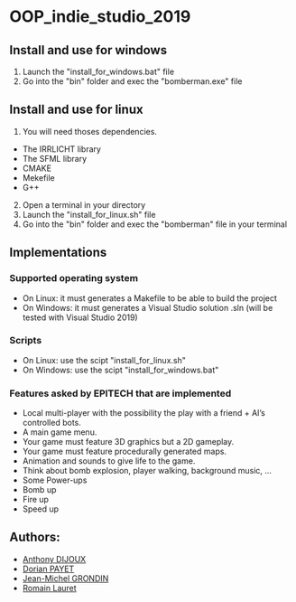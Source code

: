# OOP_indie_studio_2019

## Install and use for windows

1. Launch the "install_for_windows.bat" file
2. Go into the "bin" folder and exec the "bomberman.exe" file

## Install and use for linux

1. You will need thoses dependencies.
- The IRRLICHT library
- The SFML library
- CMAKE
- Mekefile
- G++
2. Open a terminal in your directory
3. Launch the "install_for_linux.sh" file
4. Go into the "bin" folder and exec the "bomberman" file in your terminal

## Implementations

### Supported operating system

+ On Linux: it must generates a Makefile to be able to build the project
+ On Windows: it must generates a Visual Studio solution .sln (will be tested with Visual Studio 2019)

### Scripts

+ On Linux: use the scipt "install_for_linux.sh"
+ On Windows: use the scipt "install_for_windows.bat"

### Features asked by EPITECH that are implemented

+ Local multi-player with the possibility the play with a friend + AI’s controlled bots.
+ A main game menu.
+ Your game must feature 3D graphics but a 2D gameplay.
+ Your game must feature procedurally generated maps.
+ Animation and sounds to give life to the game.
+ Think about bomb explosion, player walking, background music, ...
+ Some Power-ups
+ Bomb up
+ Fire up
+ Speed up

## Authors:

+ [Anthony DIJOUX](https://www.linkedin.com/in/anthony-dijoux-1a32b617a)
+ [Dorian PAYET](https://www.linkedin.com/in/dorian-payet-4735a017a)
+ [Jean-Michel GRONDIN](https://www.linkedin.com/in/jean-michel-grondin-98727617a)
+ [Romain Lauret](https://www.linkedin.com/in/romain-lauret-6b653217a)
